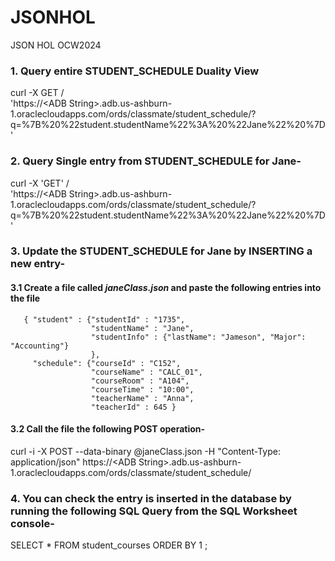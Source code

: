 # JSONHOL
JSON HOL OCW2024 


### 1. Query entire STUDENT_SCHEDULE Duality View
curl -X GET /\
'https://\<ADB String\>.adb.us-ashburn-1.oraclecloudapps.com/ords/classmate/student_schedule/?q=%7B%20%22student.studentName%22%3A%20%22Jane%22%20%7D'


### 2. Query Single entry from STUDENT_SCHEDULE for Jane-
curl -X 'GET' /\
'https://\<ADB String\>.adb.us-ashburn-1.oraclecloudapps.com/ords/classmate/student_schedule/?q=%7B%20%22student.studentName%22%3A%20%22Jane%22%20%7D'

### 3. Update the STUDENT_SCHEDULE for Jane by INSERTING a new entry-

#### 3.1 Create a file called *janeClass.json*  and paste the following entries into the file

   ```
      { "student" : {"studentId" : "1735",
                     "studentName" : "Jane",
                     "studentInfo" : {"lastName": "Jameson", "Major": "Accounting"}
                     },
        "schedule": {"courseId" : "C152",
                     "courseName" : "CALC_01",
                     "courseRoom" : "A104",
                     "courseTime" : "10:00",
                     "teacherName" : "Anna",
                     "teacherId" : 645 }
   ```

#### 3.2 Call the file the following POST operation-

curl -i -X POST --data-binary @janeClass.json -H "Content-Type: application/json" https://\<ADB String\>.adb.us-ashburn-1.oraclecloudapps.com/ords/classmate/student_schedule/

### 4. You can check the entry is inserted in the database by running the following SQL Query from the SQL Worksheet console-

SELECT * FROM student_courses ORDER BY 1 ; 

